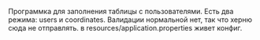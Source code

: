 Программка для заполнения таблицы с пользователями. 
Есть два режима: users и coordinates. 
Валидации нормальной нет, так что херню сюда не отправлять.
в resources/application.properties живет конфиг.

